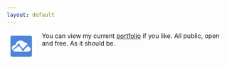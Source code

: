 ```yaml
---
layout: default
---
```

<a href="https://www.tradingview.com/"><img src="/img/logo-tradingview.png" style="float: left; margin: 0px 15px 15px 0px"></a>You can view my current [portfolio](https://www.tradingview.com/chart/eO0kdePX/) if you like. All public, open and free. As it should be.